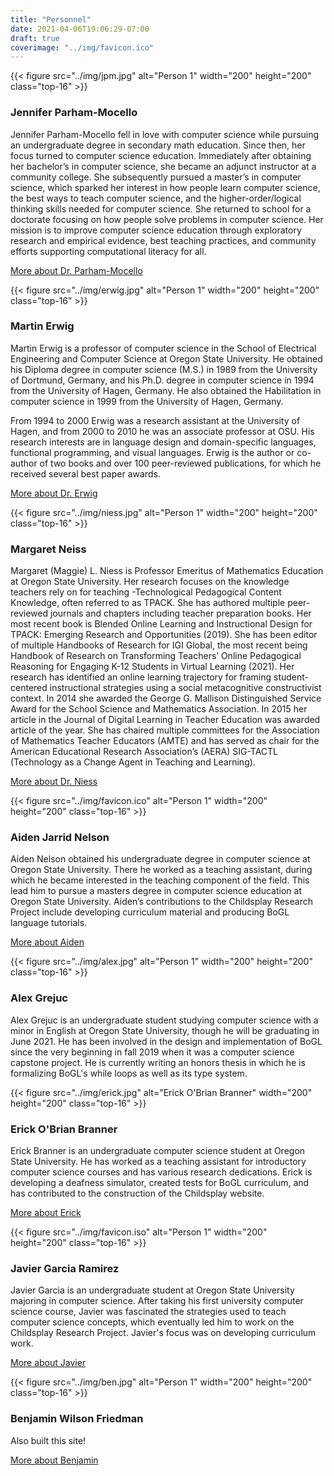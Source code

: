 ```yaml
---
title: "Personnel"
date: 2021-04-06T19:06:29-07:00
draft: true
coverimage: "../img/favicon.ico"
---
```


{{< figure src="../img/jpm.jpg" alt="Person 1" width="200" height="200" class="top-16" >}}

### Jennifer Parham-Mocello

Jennifer Parham-Mocello fell in love with computer science while pursuing an undergraduate degree in secondary math education. Since then, her focus turned to computer science education. Immediately after obtaining her bachelor’s in computer science, she became an adjunct instructor at a community college. She subsequently pursued a master’s in computer science, which sparked her interest in how people learn computer science, the best ways to teach computer science, and the higher-order/logical thinking skills needed for computer science. She returned to school for a doctorate focusing on how people solve problems in computer science. Her mission is to improve computer science education through exploratory research and empirical evidence, best teaching practices, and community efforts supporting computational literacy for all.

[More about Dr. Parham-Mocello](https://eecs.oregonstate.edu/people/Parham-Mocello-Jennifer)

{{< figure src="../img/erwig.jpg" alt="Person 1" width="200" height="200" class="top-16" >}}

### Martin Erwig

Martin Erwig is a professor of computer science in the School of Electrical Engineering and Computer Science at Oregon State University. He obtained his Diploma degree in computer science (M.S.) in 1989 from the University of Dortmund, Germany, and his Ph.D. degree in computer science in 1994 from the University of Hagen, Germany. He also obtained the Habilitation in computer science in 1999 from the University of Hagen, Germany.

From 1994 to 2000 Erwig was a research assistant at the University of Hagen, and from 2000 to 2010 he was an associate professor at OSU. His research interests are in language design and domain-specific languages, functional programming, and visual languages. Erwig is the author or co-author of two books and over 100 peer-reviewed publications, for which he received several best paper awards.

[More about Dr. Erwig](https://eecs.oregonstate.edu/people/erwig-martin)

{{< figure src="../img/niess.jpg" alt="Person 1" width="200" height="200" class="top-16" >}}

### Margaret Neiss

Margaret (Maggie) L. Niess is Professor Emeritus of Mathematics Education at Oregon State University.  Her research focuses on the knowledge teachers rely on for teaching -Technological Pedagogical Content Knowledge, often referred to as TPACK. She has authored multiple peer-reviewed journals and chapters including teacher preparation books. Her most recent book is Blended Online Learning and Instructional Design for TPACK: Emerging Research and Opportunities (2019). She has been editor of multiple Handbooks of Research for IGI Global, the most recent being Handbook of Research on Transforming Teachers’ Online Pedagogical Reasoning for Engaging K-12 Students in Virtual Learning (2021). Her research has identified an online learning trajectory for framing student-centered instructional strategies using a social metacognitive constructivist context. In 2014 she awarded the George G. Mallison Distinguished Service Award for the School Science and Mathematics Association. In 2015 her article in the Journal of Digital Learning in Teacher Education was awarded article of the year. She has chaired multiple committees for the Association of Mathematics Teacher Educators (AMTE) and has served as chair for the American Educational Research Association’s (AERA) SIG-TACTL (Technology as  a Change Agent in Teaching and Learning).

[More about Dr. Niess](https://education.oregonstate.edu/people/margaret-niess)

{{< figure src="../img/favicon.ico" alt="Person 1" width="200" height="200" class="top-16" >}}

### Aiden Jarrid Nelson

Aiden Nelson obtained his undergraduate degree in computer science at Oregon State University. There he worked as a teaching assistant, during which he became interested in the teaching component of the field. This lead him to pursue a masters degree in computer science education at Oregon State University. Aiden’s contributions to the Childsplay Research Project include developing curriculum material and producing BoGL language tutorials.

[More about Aiden](#)

{{< figure src="../img/alex.jpg" alt="Person 1" width="200" height="200" class="top-16" >}}

### Alex Grejuc

Alex Grejuc is an undergraduate student studying computer science with a minor in English at Oregon State University, though he will be graduating in June 2021. He has been involved in the design and implementation of BoGL since the very beginning in fall 2019 when it was a computer science capstone project. He is currently writing an honors thesis in which he is formalizing BoGL's while loops as well as its type system.

{{< figure src="../img/erick.jpg" alt="Erick O'Brian Branner" width="200" height="200" class="top-16" >}}

### Erick O'Brian Branner

Erick Branner is an undergraduate computer science student at Oregon State University. He has worked as a teaching assistant for introductory computer science courses and has various research dedications. Erick is developing a deafness simulator, created tests for BoGL curriculum, and has contributed to the construction of the Childsplay website.

[More about Erick](https://www.linkedin.com/in/erick-branner-470755161/)

{{< figure src="../img/favicon.iso" alt="Person 1" width="200" height="200" class="top-16" >}}

### Javier Garcia Ramirez

Javier Garcia is an undergraduate student at Oregon State University majoring in computer science. After taking his first university computer science course, Javier was fascinated the strategies used to teach computer science concepts, which eventually led him to work on the Childsplay Research Project. Javier's focus was on developing curriculum work.

[More about Javier](#)

{{< figure src="../img/ben.jpg" alt="Person 1" width="200" height="200" class="top-16" >}}

### Benjamin Wilson Friedman

Also built this site!

[More about Benjamin](https://www.uphouseworks.com)

